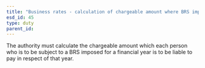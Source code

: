 ```yaml
---
title: "Business rates - calculation of chargeable amount where BRS imposed"
esd_id: 45
type: duty
parent_id:  
---
```


The authority must calculate the chargeable amount which each person who is to be subject to a BRS imposed for a financial year is to be liable to pay in respect of that year.

